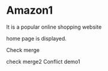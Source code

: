 # Amazon1
It is a popular online shopping website

home page is displayed.

Check merge

check merge2
Conflict demo1
